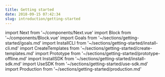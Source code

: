 ```yaml
---
title: Getting started
date: 2018-09-15 07:42:34
slug: introduction/getting-started
---
```

import Next from '~/components/Next.vue'
import Block from '~/components/Block.vue'
import Goals from '~/sections/getting-started/goals.md'
import InstallCLI from '~/sections/getting-started/install-cli.md'
import CreateTemplates from '~/sections/getting-started/create-templates.md'
import Prototype from '~/sections/getting-started/prototype-offline.md'
import InstallSDK from '~/sections/getting-started/install-sdk.md'
import UseSDK from '~/sections/getting-started/use-sdk.md'
import Production from '~/sections/getting-started/production.md'

<Block>
  <Goals/>
</Block>

<Block pretext="step 1">
  <InstallCLI />
</Block>

<Block pretext="step 2">
  <CreateTemplates />
</Block>

<Block pretext="step 3">
  <Prototype />
</Block>

<Block pretext="step 4">
  <InstallSDK />
</Block>

<Block pretext="step 5">
  <UseSDK />
</Block>

<Block pretext="step 6">
  <Production />
</Block>


<Next message="Nice job 🏆. Keep going to learn how to get the best out of templates." to="/references/templates"/>
